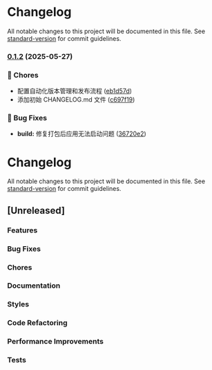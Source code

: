 # Changelog

All notable changes to this project will be documented in this file. See [standard-version](https://github.com/conventional-changelog/standard-version) for commit guidelines.

### [0.1.2](https://github.com/raawaa/idok/compare/v0.1.1...v0.1.2) (2025-05-27)


### 🔧 Chores

* 配置自动化版本管理和发布流程 ([eb1d57d](https://github.com/raawaa/idok/commit/eb1d57d874b370b26ecbb552c1e3f1754d9714b2))
* 添加初始 CHANGELOG.md 文件 ([c697f19](https://github.com/raawaa/idok/commit/c697f19dbd829c54bb7ae93e0b2cf5e7633e885c))


### 🐛 Bug Fixes

* **build:** 修复打包后应用无法启动问题 ([36720e2](https://github.com/raawaa/idok/commit/36720e2f07f4677ffe4b8bdc3759642146a9bfd4))

# Changelog

All notable changes to this project will be documented in this file. See [standard-version](https://github.com/conventional-changelog/standard-version) for commit guidelines.

## [Unreleased]

### Features

### Bug Fixes

### Chores

### Documentation

### Styles

### Code Refactoring

### Performance Improvements

### Tests
